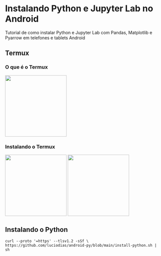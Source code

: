 # Instalando Python e Jupyter Lab no Android
Tutorial de como instalar Python e Jupyter Lab com Pandas, Matplotlib e Pyarrow em telefones e tablets Android

## Termux
### O que é o Termux
[<img src="https://termux.dev/assets/globals/home/htop_framed.png" width="200" />](/../../../../termux)

### Instalando o Termux


[<img src="https://termux.dev//assets/globals/hosts/get-it-on-github.png" width="200" />](/../../../../termux/termux-app/releases/download/v0.118.0/termux-app_v0.118.0+github-debug_arm64-v8a.apk)
[<img src="https://termux.dev/assets/globals/hosts/get-it-on-fdroid.png" width="200" />](https://f-droid.org/repo/com.termux_118.apk)

## Instalando o Python

```console
curl --proto '=https' --tlsv1.2 -sSf \
https://github.com/luciodias/android-py/blob/main/install-python.sh | sh
```
